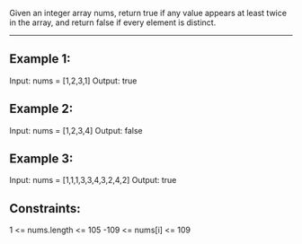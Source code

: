 Given an integer array nums, return true if any value appears at least twice in the array, and return false if every element is distinct.

 *** 

## Example 1:

Input: nums = [1,2,3,1]
Output: true
## Example 2:

Input: nums = [1,2,3,4]
Output: false
## Example 3:

Input: nums = [1,1,1,3,3,4,3,2,4,2]
Output: true
 

## Constraints:

1 <= nums.length <= 105
-109 <= nums[i] <= 109